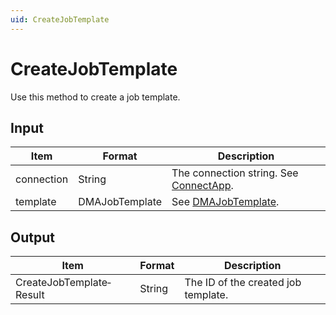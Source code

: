 ```yaml
---
uid: CreateJobTemplate
---
```


# CreateJobTemplate

Use this method to create a job template.

## Input

| Item       | Format         | Description                                                        |
|------------|----------------|--------------------------------------------------------------------|
| connection | String         | The connection string. See [ConnectApp](xref:ConnectApp).           |
| template   | DMAJobTemplate | See [DMAJobTemplate](xref:DMAJobTemplate). |

## Output

| Item                     | Format | Description                         |
|--------------------------|--------|-------------------------------------|
| CreateJobTemplate­Result | String | The ID of the created job template. |
